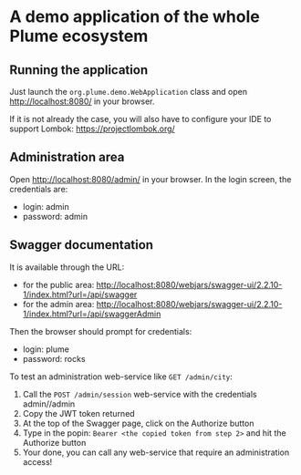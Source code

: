 A demo application of the whole Plume ecosystem
===============================================

Running the application
-----------------------
Just launch the `org.plume.demo.WebApplication` class and open <http://localhost:8080/> in your browser.

If it is not already the case, you will also have to configure your IDE to support Lombok:
<https://projectlombok.org/>

Administration area
-------------------

Open <http://localhost:8080/admin/> in your browser. In the login screen, the credentials are:
- login: admin
- password: admin

Swagger documentation
---------------------
It is available through the URL:
- for the public area: <http://localhost:8080/webjars/swagger-ui/2.2.10-1/index.html?url=/api/swagger>
- for the admin area: <http://localhost:8080/webjars/swagger-ui/2.2.10-1/index.html?url=/api/swaggerAdmin>

Then the browser should prompt for credentials:
- login: plume
- password: rocks

To test an administration web-service like `GET /admin/city`:
1. Call the `POST /admin/session` web-service with the credentials admin//admin
2. Copy the JWT token returned
3. At the top of the Swagger page, click on the Authorize button
4. Type in the popin: `Bearer <the copied token from step 2>` and hit the Authorize button
5. Your done, you can call any web-service that require an administration access!


